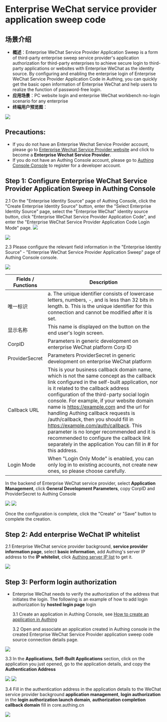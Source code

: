 # Enterprise WeChat service provider application sweep code

<LastUpdated/>

## 场景介绍

- **概述**：Enterprise WeChat Service Provider Application Sweep is a form of third-party enterprise sweep service provider's application authorization for third-party enterprises to achieve secure login to third-party applications or websites with Enterprise WeChat as the identity source. By configuring and enabling the enterprise login of Enterprise WeChat Service Provider Application Code in Authing, you can quickly get the basic open information of Enterprise WeChat and help users to realize the function of password-free login.
- **应用场景**：PC website login and enterprise WeChat workbench no-login scenario for any enterprise
- **终端用户预览图**：

<img src="./images/07.png" >

## Precautions:

- If you do not have an Enterprise Wechat Service Provider account, please go to [Enterprise Wechat Service Provider website](https://open.work.weixin.qq.com/) and click to become a **Enterprise Wechat Service Provider**.
- If you do not have an Authing Console account, please go to [Authing Console Console](https://authing.cn/) to register for a developer account.

## Step 1: Configure Enterprise WeChat Service Provider Application Sweep in Authing Console

2.1 On the "Enterprise Identity Source" page of Authing Console, click the "Create Enterprise Identity Source" button, enter the "Select Enterprise Identity Source" page, select the "Enterprise WeChat" identity source button, click "Enterprise WeChat Service Provider Application Code", and enter the "Enterprise WeChat Service Provider Application Code Login Mode" page.
<img src="./images/04.png" >

<img src="./images/05.png" >

2.3 Please configure the relevant field information in the "Enterprise Identity Source" - "Enterprise WeChat Service Provider Application Sweep" page of Authing Console console.

<img src="./images/06.png" >

| Fields / Functions | Description                                                                                                                                                                                                                                                                                                                                                                                                                                                                                                                                                                                               |
| ------------------ | --------------------------------------------------------------------------------------------------------------------------------------------------------------------------------------------------------------------------------------------------------------------------------------------------------------------------------------------------------------------------------------------------------------------------------------------------------------------------------------------------------------------------------------------------------------------------------------------------------- |
| 唯一标识           | a. The unique identifier consists of lowercase letters, numbers, -, and is less than 32 bits in length. b. This is the unique identifier for this connection and cannot be modified after it is set.                                                                                                                                                                                                                                                                                                                                                                                                      |
| 显示名称           | This name is displayed on the button on the end user's login screen.                                                                                                                                                                                                                                                                                                                                                                                                                                                                                                                                      |
| CorpID             | Parameters in generic development on enterprise WeChat platform Corp ID                                                                                                                                                                                                                                                                                                                                                                                                                                                                                                                                   |
| ProviderSecret     | Parameters ProviderSecret in generic development on enterprise WeChat platform                                                                                                                                                                                                                                                                                                                                                                                                                                                                                                                            |
| Callback URL       | This is your business callback domain name, which is not the same concept as the callback link configured in the self-built application, nor is it related to the callback address configuration of the third-party social login console. For example, if your website domain name is https://example.com and the url for handling Authing callback requests is /auth/callback, then you should fill in https://example.com/auth/callback. This parameter is no longer recommended and it is recommended to configure the callback link separately in the application You can fill in # for this address. | login mode |
| Login Mode         | When "Login Only Mode" is enabled, you can only log in to existing accounts, not create new ones, so please choose carefully.                                                                                                                                                                                                                                                                                                                                                                                                                                                                             |

In the backend of Enterprise WeChat service provider, select **Application Management**, click **General Development Parameters**, copy CorpID and ProviderSecret to Authing Console

<img src="./images/02.png" >

<img src="./images/06.png" >

Once the configuration is complete, click the "Create" or "Save" button to complete the creation.

## Step 2: Add enterprise WeChat IP whitelist

2.1 Enterprise WeChat service provider background, **service provider information page**, select **basic information**, add Authing's server IP address to the **IP whitelist**, click [Authing server IP list](core.authing.cn/api/v2/system/public-ips) to get it.

<img src="./images/01.png" >

## Step 3: Perform login authorization

- Enterprise WeChat needs to verify the authorization of the address that initiates the login. The following is an example of how to add login authorization by **hosted login page** login

  3.1 Create an application in Authing Console, see [How to create an application in Authing](https://docs.authing.cn/v2/guides/app/create-app.html)

  3.2 Open and associate an application created in Authing console in the created Enterprise WeChat Service Provider application sweep code source connection details page.

<img src="./images/09.png" >

3.3 In the **Applications**, **Self-Built Applications** section, click on the application you just opened, go to the application details, and copy the **Authentication Address**

<img src="./images/10.png" >

<img src="./images/11.png" >

3.4 Fill in the authentication address in the application details to the WeChat service provider background **application management**, **login authorization** in the **login authorization launch domain**, **authorization completion callback domain** fill in core.authing.cn

<img src="./images/03.png" >
